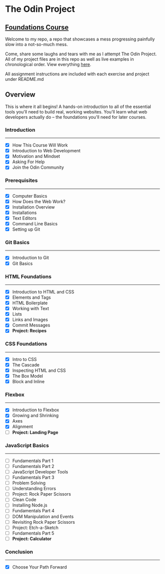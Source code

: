 # The Odin Project

## [Foundations Course](https://www.theodinproject.com/paths/foundations/courses/foundations)

Welcome to my repo, a repo that showcases a mess progressing painfully slow into a not-so-much mess.

Come, share some laughs and tears with me as I attempt The Odin Project. All of my project files are in this repo as well as live examples in chronological order. View everything [here](https://mtdowner.github.io/odin/).

All assignment instructions are included with each exercise and project under README.md

## Overview

This is where it all begins! A hands-on introduction to all of the essential tools you'll need to build real, working websites. You'll learn what web developers actually do – the foundations you'll need for later courses.

### Introduction
---
- [x] How This Course Will Work
- [x] Introduction to Web Development
- [x] Motivation and Mindset
- [x] Asking For Help
- [x] Join the Odin Community

### Prerequisites
---
- [x] Computer Basics
- [x] How Does the Web Work?
- [x] Installation Overview
- [x] Installations
- [x] Text Editors
- [x] Command Line Basics
- [x] Setting up Git

### Git Basics
---
- [x] Introduction to Git
- [x] Git Basics

### HTML Foundations
---
- [x] Introduction to HTML and CSS
- [x] Elements and Tags
- [x] HTML Boilerplate
- [x] Working with Text
- [x] Lists
- [x] Links and Images
- [x] Commit Messages
- [x] **Project: Recipes**

### CSS Foundations
---
- [x] Intro to CSS
- [x] The Cascade
- [x] Inspecting HTML and CSS
- [x] The Box Model
- [x] Block and Inline

### Flexbox
---
- [x] Introduction to Flexbox
- [x] Growing and Shrinking
- [x] Axes
- [x] Alignment
- [ ] **Project: Landing Page**

### JavaScript Basics
---
- [ ] Fundamentals Part 1
- [ ] Fundamentals Part 2
- [ ] JavaScript Developer Tools
- [ ] Fundamentals Part 3
- [ ] Problem Solving
- [ ] Understanding Errors
- [ ] Project: Rock Paper Scissors
- [ ] Clean Code
- [ ] Installing Node.js
- [ ] Fundamentals Part 4
- [ ] DOM Manipulation and Events
- [ ] Revisiting Rock Paper Scissors
- [ ] Project: Etch-a-Sketch
- [ ] Fundamentals Part 5
- [ ] **Project: Calculator**

### Conclusion
---
- [x] Choose Your Path Forward
